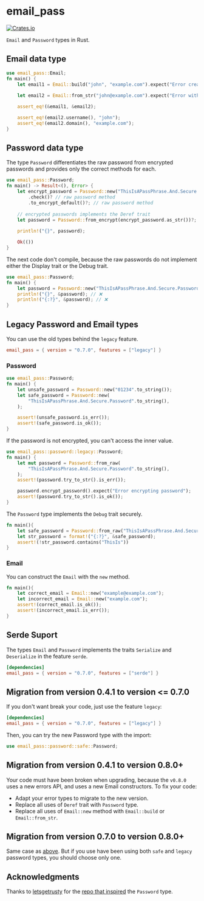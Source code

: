 # email_pass

[![Crates.io](https://shields.io/crates/v/email_pass.svg)](https://crates.io/crates/email_pass)

`Email` and `Password` types in Rust.

## Email data type

```rust
use email_pass::Email;
fn main() {
    let email1 = Email::build("john", "example.com").expect("Error creating a email");
    
    let email2 = Email::from_str("john@example.com").expect("Error with string email");

    assert_eq!(&email1, &email2);

    assert_eq!(email2.username(), "john");
    assert_eq!(email2.domain(), "example.com");
}
```

## Password data type

The type `Password` differentiates the raw password from encrypted passwords and provides only the correct methods for each. 

```rust
use email_pass::Password;
fn main() -> Result<(), Error> {
    let encrypt_password = Password::new("ThisIsAPassPhrase.And.Secure.Password")
        .check()? // raw password method
        .to_encrypt_default()?; // raw password method
    
    // encrypted passwords implements the Deref trait
    let password = Password::from_encrypt(encrypt_password.as_str())?;
    
    println!("{}", password);

    Ok(())
}
```
The next code don't compile, because the raw passwords do not implement either the Display trait or the Debug trait. 
```rust
use email_pass::Password;
fn main() {
    let password = Password::new("ThisIsAPassPhrase.And.Secure.Password");
    println!("{}", &password); // ❌
    println!("{:?}", &password); // ❌ 
}
```
## Legacy Password and Email types
You can use the old types behind the `legacy` feature.
```toml
email_pass = { version = "0.7.0", features = ["legacy"] }
```

### Password
```rust
use email_pass::Password;
fn main() {
    let unsafe_password = Password::new("01234".to_string());
    let safe_password = Password::new(
        "ThisIsAPassPhrase.And.Secure.Password".to_string(),
    );

    assert!(unsafe_password.is_err());
    assert!(safe_password.is_ok());
}
```

If the password is not encrypted, you can't access the inner value.
```rust 
use email_pass::password::legacy::Password;
fn main() {
    let mut password = Password::from_raw(
        "ThisIsAPassPhrase.And.Secure.Password".to_string(),
    );
    assert!(password.try_to_str().is_err());

    password.encrypt_password().expect("Error encrypting password");
    assert!(password.try_to_str().is_ok());
}
```

The `Password` type implements the `Debug` trait securely.
```rust
fn main(){
    let safe_password = Password::from_raw("ThisIsAPassPhrase.And.Secure.Password".to_string());
    let str_password = format!("{:?}", &safe_password);
    assert!(!str_password.contains("ThisIs"))
}
```

### Email
You can construct the `Email` with the `new` method.
```rust
fn main(){
    let correct_email = Email::new("example@example.com");
    let incorrect_email = Email::new("example.com");
    assert!(correct_email.is_ok());
    assert!(incorrect_email.is_err());
}
```

## Serde Suport

The types `Email` and `Password` implements the traits `Serialize` and `Deserialize` in the feature `serde`. 

```toml
[dependencies]
email_pass = { version = "0.7.0", features = ["serde"] }
```



## Migration from version 0.4.1 to version <= 0.7.0

If you don't want break your code, just use the feature `legacy`:
```toml
[dependencies]
email_pass = { version = "0.7.0", features = ["legacy"] }
```
Then, you can try the new Password type with the import:
```rust
use email_pass::password::safe::Password;
```

## Migration from version 0.4.1 to version 0.8.0+
Your code must have been broken when upgrading, because the `v0.8.0` 
uses a new errors API, and uses a new Email constructors.
To fix your code: 
* Adapt your error types to migrate to the new version.
* Replace all uses of `Deref` trait with `Password` type.
* Replace all uses of `Email::new` method with `Email::build` or `Email::from_str`.


## Migration from version 0.7.0 to version 0.8.0+
Same case as [above](#migration-from-version-041-to-version-080). But if you use have been using both `safe` and `legacy` password types, you should choose only one.


## Acknowledgments

Thanks to [letsgetrusty](https://github.com/letsgetrusty/) for the 
[repo that inspired](https://github.com/letsgetrusty/generics_and_zero_sized_types) the `Password` type.
